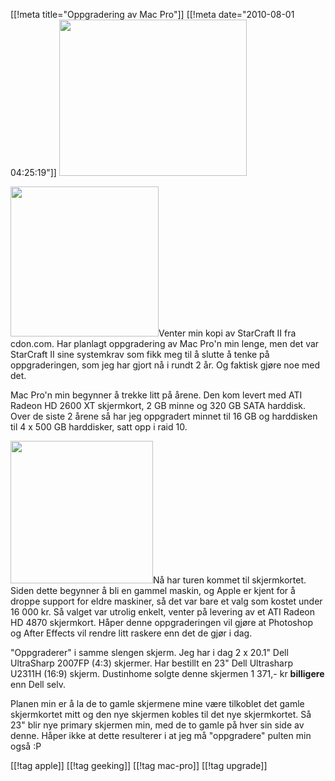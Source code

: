 [[!meta  title="Oppgradering av Mac Pro"]]
[[!meta  date="2010-08-01 04:25:19"]]
<img class="aligncenter size-medium wp-image-1002" title="starcraft_2" src="http://pjatt.net/images/2010/08/starcraft_2-300x250.png" alt="" width="300" height="250"  />

<img class="alignleft size-medium wp-image-1012" title="Dell U2311H Ultrasharp" src="http://pjatt.net/images/2010/08/Dell-U2311H-Ultrasharp-296x300.jpg" alt="" width="237" height="240"  />Venter min kopi av StarCraft II fra cdon.com. Har planlagt oppgradering av Mac Pro'n min lenge, men det var StarCraft II sine systemkrav som fikk meg til å slutte å tenke på oppgraderingen, som jeg har gjort nå i rundt 2 år. Og faktisk gjøre noe med det.

Mac Pro'n min begynner å trekke litt på årene. Den kom levert med ATI Radeon HD 2600 XT skjermkort, 2 GB minne og 320 GB SATA harddisk. Over de siste 2 årene så har jeg oppgradert minnet til 16 GB og harddisken til 4 x 500 GB harddisker, satt opp i raid 10.

<img class="size-full wp-image-998 alignright" title="ATI Radeon HD 4870" src="http://pjatt.net/images/2010/08/ATI-Radeon-HD-4870.jpg" alt="" width="228" height="228"  />Nå har turen kommet til skjermkortet. Siden dette begynner å bli en gammel maskin, og Apple er kjent for å droppe support for eldre maskiner, så det var bare et valg som kostet under 16 000 kr. Så valget var utrolig enkelt, venter på levering av et ATI Radeon HD 4870 skjermkort. Håper denne oppgraderingen vil gjøre at Photoshop og After Effects vil rendre litt raskere enn det de gjør i dag.

"Oppgraderer" i samme slengen skjerm. Jeg har i dag 2 x 20.1" Dell UltraSharp 2007FP (4:3) skjermer. Har bestillt en 23" Dell Ultrasharp U2311H (16:9) skjerm. Dustinhome solgte denne skjermen 1 371,- kr <strong>billigere</strong> enn Dell selv.

Planen min er å la de to gamle skjermene mine være tilkoblet det gamle skjermkortet mitt og den nye skjermen kobles til det nye skjermkortet. Så 23" blir nye primary skjermen min, med de to gamle på hver sin side av denne. Håper ikke at dette resulterer i at jeg må "oppgradere" pulten min også :P

[[!tag  apple]]
[[!tag  geeking]]
[[!tag  mac-pro]]
[[!tag  upgrade]]